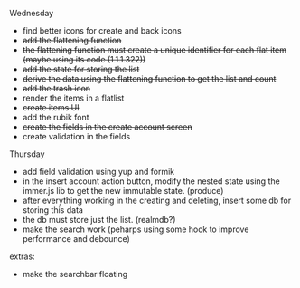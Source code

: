 Wednesday
- find better icons for create and back icons
- ~~add the flattening function~~
- ~~the flattening function must create a unique identifier for each flat item (maybe using its code (1.1.1.322))~~
- ~~add the state for storing the list~~
- ~~derive the data using the flattening function to get the list and count~~
- ~~add the trash icon~~
- render the items in a flatlist
- ~~create items UI~~
- add the rubik font
- ~~create the fields in the create account screen~~
- create validation in the fields

Thursday
- add field validation using yup and formik
- in the insert account action button, modify the nested state using the immer.js lib to get the new immutable state. (produce)
- after everything working in the creating and deleting, insert some db for storing this data
- the db must store just the list. (realmdb?)
- make the search work (peharps using some hook to improve performance and debounce)

extras:
- make the searchbar floating